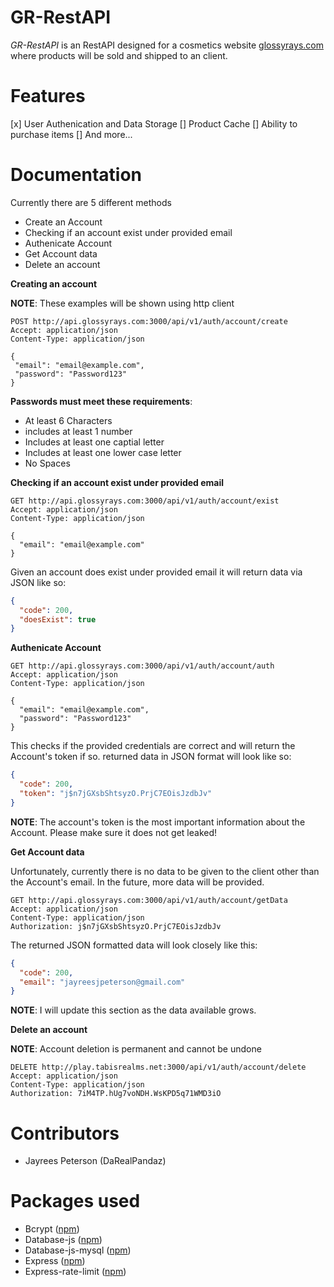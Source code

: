 # GR-RestAPI

*GR-RestAPI* is an RestAPI designed for a cosmetics website [glossyrays.com](https://glossyrays.com) where products will be sold and shipped to an client.

# Features
 [x] User Authenication and Data Storage
 [] Product Cache
 [] Ability to purchase items 
 [] And more...
 
# Documentation

Currently there are 5 different methods
 - Create an Account
 - Checking if an account exist under provided email
 - Authenicate Account
 - Get Account data
 - Delete an account
 
 **Creating an account**
 
 **NOTE**: These examples will be shown using http client
 
 ```http
POST http://api.glossyrays.com:3000/api/v1/auth/account/create
Accept: application/json
Content-Type: application/json

{
  "email": "email@example.com",
  "password": "Password123"
}
```

**Passwords must meet these requirements**:
 - At least 6 Characters
 - includes at least 1 number
 - Includes at least one captial letter
 - Includes at least one lower case letter
 - No Spaces
 
**Checking if an account exist under provided email**

```http
GET http://api.glossyrays.com:3000/api/v1/auth/account/exist
Accept: application/json
Content-Type: application/json

{
  "email": "email@example.com"
}
```

Given an account does exist under provided email it will return data via JSON like so:

```JSON
{
  "code": 200,
  "doesExist": true
}
```

**Authenicate Account**

```http
GET http://api.glossyrays.com:3000/api/v1/auth/account/auth
Accept: application/json
Content-Type: application/json

{
  "email": "email@example.com",
  "password": "Password123"
}
```

This checks if the provided credentials are correct and will return the Account's token if so.
returned data in JSON format will look like so:

```JSON
{
  "code": 200,
  "token": "j$n7jGXsbShtsyzO.PrjC7EOisJzdbJv"
}
```

**NOTE**: The account's token is the most important information about the Account. Please make sure it does not get leaked!

**Get Account data**

Unfortunately, currently there is no data to be given to the client other than the Account's email. In the future, more data will be provided.

```http
GET http://api.glossyrays.com:3000/api/v1/auth/account/getData
Accept: application/json
Content-Type: application/json
Authorization: j$n7jGXsbShtsyzO.PrjC7EOisJzdbJv
```

The returned JSON formatted data will look closely like this:

```JSON
{
  "code": 200,
  "email": "jayreesjpeterson@gmail.com"
}
```

**NOTE**: I will update this section as the data available grows.

**Delete an account**

**NOTE**: Account deletion is permanent and cannot be undone

```http
DELETE http://play.tabisrealms.net:3000/api/v1/auth/account/delete
Accept: application/json
Content-Type: application/json
Authorization: 7iM4TP.hUg7voNDH.WsKPD5q71WMD3iO
```

# Contributors
 - Jayrees Peterson (DaRealPandaz)

# Packages used
 - Bcrypt ([npm](https://www.npmjs.com/package/bcrypt))
 - Database-js ([npm](https://www.npmjs.com/package/database-js))
 - Database-js-mysql ([npm](https://www.npmjs.com/package/database-js-mysql))
 - Express ([npm](https://www.npmjs.com/package/express))
 - Express-rate-limit ([npm](https://www.npmjs.com/package/express-rate-limit))
